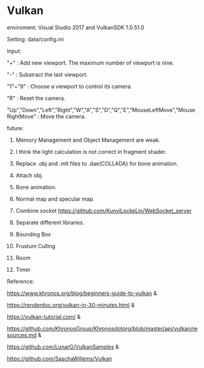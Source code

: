 # Vulkan

enviroment: Visual Studio 2017 and VulkanSDK 1.0.51.0


Setting: data/config.ini


Input:

  "+" : Add new viewport. The maximum number of viewport is nine.

  "-" : Substract the last viewport.

  "1"~"9" : Choose a viewport to control its camera.

  "R" : Reset the camera.

  "Up","Down","Left","Right","W","A","S","D","Q","E","MouseLeftMove","MouseRightMove" : Move the camera.


future:
  1. Memory Management and Object Management are weak.
  
  2. I think the light calculation is not correct in fragment shader.
  
  3. Replace .obj and .mlt files to .dae(COLLADA) for bone animation.
  
  4. Attach obj.
  
  5. Bone animation.
  
  6. Normal map and specular map.
  
  7. Combine socket https://github.com/KunyiLockeLin/WebSocket_server
  
  8. Separate different libraries.

  9. Bounding Box

 10. Frustum Culling
 
 11. Room
  
 12. Timer
 
Reference:

https://www.khronos.org/blog/beginners-guide-to-vulkan &

https://renderdoc.org/vulkan-in-30-minutes.html &

https://vulkan-tutorial.com/ &

https://github.com/KhronosGroup/Khronosdotorg/blob/master/api/vulkan/resources.md &

https://github.com/LunarG/VulkanSamples &

https://github.com/SaschaWillems/Vulkan
